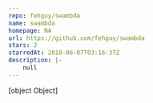 ```yaml
---
repo: fehguy/swambda
name: swambda
homepage: NA
url: https://github.com/fehguy/swambda
stars: 2
starredAt: 2018-06-07T03:16:37Z
description: |-
    null
---
```


[object Object]
